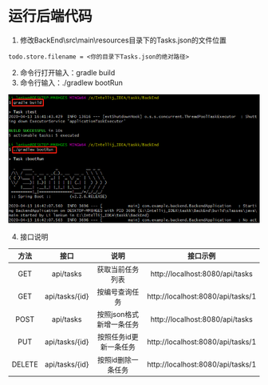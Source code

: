# 运行后端代码

1. 修改BackEnd\src\main\resources目录下的Tasks.json的文件位置

```
todo.store.filename = <你的目录下Tasks.json的绝对路径>
```

2. 命令行打开输入：gradle build
3. 命令行输入：./gradlew bootRun

![](run.png)

4. 接口说明

|  方法  |      接口      |           说明           |             接口示例              |
| :----: | :------------: | :----------------------: | :-------------------------------: |
|  GET   |   api/tasks    |     获取当前任务列表     |  http://localhost:8080/api/tasks  |
|  GET   | api/tasks/{id} |      按编号查询任务      | http://localhost:8080/api/tasks/1 |
|  POST  |   api/tasks    | 按照json格式新增一条任务 |  http://localhost:8080/api/tasks  |
|  PUT   | api/tasks/{id} |  按照任务id更新一条任务  | http://localhost:8080/api/tasks/1 |
| DELETE | api/tasks/{id} |    按照id删除一条任务    | http://localhost:8080/api/tasks/1 |

